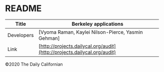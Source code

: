 # README

| Title | Berkeley applications |
|-|-|
| Developers    | [Vyoma Raman, Kaylei Nilson-Pierce, Yasmin Gehman]|
| Link | [http://projects.dailycal.org/audit](http://projects.dailycal.org/audit) |


©2020 The Daily Californian
